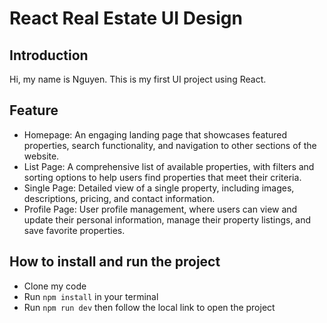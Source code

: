 # React Real Estate UI Design

## Introduction

Hi, my name is Nguyen. This is my first UI project using React.

## Feature

- Homepage: An engaging landing page that showcases featured properties, search functionality, and navigation to other sections of the website.
- List Page: A comprehensive list of available properties, with filters and sorting options to help users find properties that meet their criteria.
- Single Page: Detailed view of a single property, including images, descriptions, pricing, and contact information.
- Profile Page: User profile management, where users can view and update their personal information, manage their property listings, and save favorite properties.

## How to install and run the project

- Clone my code
- Run `npm install` in your terminal
- Run `npm run dev` then follow the local link to open the project
